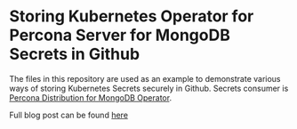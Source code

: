 # Storing Kubernetes Operator for Percona Server for MongoDB Secrets in Github

The files in this repository are used as an example to demonstrate 
various ways of storing Kubernetes Secrets securely in Github. Secrets consumer is [Percona Distribution for MongoDB Operator](https://www.percona.com/doc/kubernetes-operator-for-psmongodb/index.html).

Full blog post can be found [here](https://www.percona.com/blog/2021/03/22/storing-kubernetes-operator-for-percona-server-for-mongodb-secrets-in-github/)
